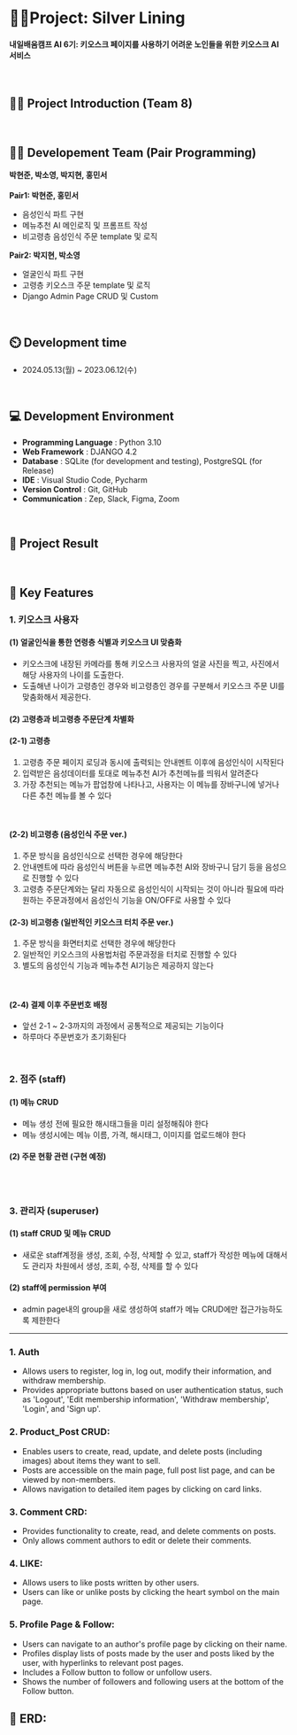 # 👩‍💻Project: Silver Lining
#### 내일배움캠프 AI 6기: 키오스크 페이지를 사용하기 어려운 노인들을 위한 키오스크 AI 서비스


<br>

## 👨‍🏫 Project Introduction (Team 8)


<br>

## 👨‍🏫 Developement Team (Pair Programming)
**박현준, 박소영, 박지현, 홍민서**
<br><br>
**Pair1: 박현준, 홍민서**
- 음성인식 파트 구현
- 메뉴추천 AI 메인로직 및 프롬프트 작성
- 비고령층 음성인식 주문 template 및 로직

**Pair2: 박지현, 박소영**
- 얼굴인식 파트 구현
- 고령층 키오스크 주문 template 및 로직
- Django Admin Page CRUD 및 Custom


<br>

## ⏲️ Development time 
- 2024.05.13(월) ~ 2023.06.12(수)


<br>

## 💻 Development Environment
- **Programming Language** : Python 3.10
- **Web Framework** : DJANGO 4.2
- **Database** : SQLite (for development and testing), PostgreSQL (for Release)
- **IDE** : Visual Studio Code, Pycharm
- **Version Control** : Git, GitHub
- **Communication** : Zep, Slack, Figma, Zoom
  
<br>

## 📝 Project Result


<br>


## 📌 Key Features

### 1. 키오스크 사용자 
#### (1) 얼굴인식을 통한 연령층 식별과 키오스크 UI 맞춤화 
   - 키오스크에 내장된 카메라를 통해 키오스크 사용자의 얼굴 사진을 찍고, 사진에서 해당 사용자의 나이를 도출한다.
   - 도출해낸 나이가 고령층인 경우와 비고령층인 경우를 구분해서 키오스크 주문 UI를 맞춤화해서 제공한다.

#### (2) 고령층과 비고령층 주문단계 차별화
#### (2-1) 고령층
1. 고령층 주문 페이지 로딩과 동시에 출력되는 안내멘트 이후에 음성인식이 시작된다
2. 입력받은 음성데이터를 토대로 메뉴추천 AI가 추천메뉴를 띄워서 알려준다
3. 가장 추천되는 메뉴가 팝업창에 나타나고, 사용자는 이 메뉴를 장바구니에 넣거나 다른 추천 메뉴를 볼 수 있다

<br>

#### (2-2) 비고령층 (음성인식 주문 ver.)
1. 주문 방식을 음성인식으로 선택한 경우에 해당한다
2. 안내멘트에 따라 음성인식 버튼을 누르면 메뉴추천 AI와 장바구니 담기 등을 음성으로 진행할 수 있다
3. 고령층 주문단계와는 달리 자동으로 음성인식이 시작되는 것이 아니라 필요에 따라 원하는 주문과정에서 음성인식 기능을 ON/OFF로 사용할 수 있다

#### (2-3) 비고령층 (일반적인 키오스크 터치 주문 ver.)
1. 주문 방식을 화면터치로 선택한 경우에 해당한다
2. 일반적인 키오스크의 사용법처럼 주문과정을 터치로 진행할 수 있다
3. 별도의 음성인식 기능과 메뉴추천 AI기능은 제공하지 않는다

<br>

#### (2-4) 결제 이후 주문번호 배정
   - 앞선 2-1 ~ 2-3까지의 과정에서 공통적으로 제공되는 기능이다
   - 하루마다 주문번호가 초기화된다

<br>

### 2. 점주 (staff)
#### (1) 메뉴 CRUD
- 메뉴 생성 전에 필요한 해시태그들을 미리 설정해줘야 한다
- 메뉴 생성시에는 메뉴 이름, 가격, 해시태그, 이미지를 업로드해야 한다
  
#### (2) 주문 현황 관련 (구현 예정)

<br><br>

### 3. 관리자 (superuser)
#### (1) staff CRUD 및 메뉴 CRUD
- 새로운 staff계정을 생성, 조회, 수정, 삭제할 수 있고, staff가 작성한 메뉴에 대해서도 관리자 차원에서 생성, 조회, 수정, 삭제를 할 수 있다
#### (2) staff에 permission 부여
- admin page내의 group을 새로 생성하여 staff가 메뉴 CRUD에만 접근가능하도록 제한한다


<hr>

### 1. Auth
  - Allows users to register, log in, log out, modify their information, and withdraw membership.
  - Provides appropriate buttons based on user authentication status, such as 'Logout', 'Edit membership information', 'Withdraw membership', 'Login', and 'Sign up'.

### 2. Product_Post CRUD:
  - Enables users to create, read, update, and delete posts (including images) about items they want to sell.
  - Posts are accessible on the main page, full post list page, and can be viewed by non-members.
  - Allows navigation to detailed item pages by clicking on card links.

### 3. Comment CRD:
  - Provides functionality to create, read, and delete comments on posts.
  - Only allows comment authors to edit or delete their comments.

### 4. LIKE:
  - Allows users to like posts written by other users.
  - Users can like or unlike posts by clicking the heart symbol on the main page.


### 5. Profile Page & Follow:
  - Users can navigate to an author's profile page by clicking on their name.
  - Profiles display lists of posts made by the user and posts liked by the user, with hyperlinks to relevant post pages.
  - Includes a Follow button to follow or unfollow users.
  - Shows the number of followers and following users at the bottom of the Follow button.
     

## 📄 ERD:

